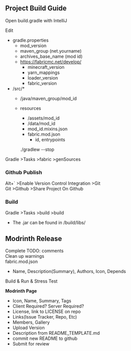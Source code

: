## Project Build Guide
Open build.gradle with IntelliJ

Edit
- gradle.properties
  - mod_version 
  - maven_group (net.yourname)
  - archives_base_name (mod id)
  - https://fabricmc.net/develop/
    - minecraft_version 
    - yarn_mappings 
    - loader_version 
    - fabric_version 
- /src/*
  - /java/maven_group/mod_id
  - resources 
    - /assets/mod_id
    - /data/mod_id
	- mod_id.mixins.json
	- fabric.mod.json
		- id, entrypoints


	./gradlew --stop

Gradle >Tasks >fabric >genSources

### Github Publish
Alt+` >Enable Version Control Integration >Git<br>
Git >Github >Share Project On Github

### Build
Gradle >Tasks >build >build
- The .jar can be found in /build/libs/

## Modrinth Release
Complete TODO: comments<br>
Clean up warnings<br>
fabric.mod.json
- Name, Description(Summary), Authors, Icon, Depends

Build & Run & Stress Test<br>

**Modrinth Page**
- Icon, Name, Summary, Tags
- Client Required? Server Required?
- License, link to LICENSE on repo
- Links(Issue Tracker, Repo, Etc)
- Members, Gallery
- Upload Version
- Description from README_TEMPLATE.md
- commit new README to github
- Submit for review